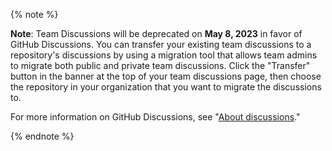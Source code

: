 
{% note %}

**Note**: Team Discussions will be deprecated on **May 8, 2023** in favor of GitHub Discussions. You can transfer your existing team discussions to a repository's discussions by using a migration tool that allows team admins to migrate both public and private team discussions. Click the "Transfer" button in the banner at the top of your team discussions page, then choose the repository in your organization that you want to migrate the discussions to. 

For more information on GitHub Discussions, see "[About discussions](/discussions/collaborating-with-your-community-using-discussions/about-discussions)."

{% endnote %}
